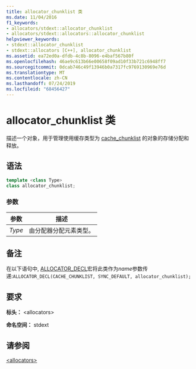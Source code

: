 ```yaml
---
title: allocator_chunklist 类
ms.date: 11/04/2016
f1_keywords:
- allocators/stdext::allocator_chunklist
- allocators/stdext::allocators::allocator_chunklist
helpviewer_keywords:
- stdext::allocator_chunklist
- stdext::allocators [C++], allocator_chunklist
ms.assetid: ea72ed0a-dfdb-4c8b-8096-e4baf567b80f
ms.openlocfilehash: 46ae9c613b66e00658f09ad10f33b721c6948ff7
ms.sourcegitcommit: 0dcab746c49f13946b0a7317fc9769130969e76d
ms.translationtype: MT
ms.contentlocale: zh-CN
ms.lasthandoff: 07/24/2019
ms.locfileid: "68456427"
---
```

# <a name="allocatorchunklist-class"></a>allocator_chunklist 类

描述一个对象，用于管理使用缓存类型为 [cache_chunklist](../standard-library/cache-chunklist-class.md) 的对象的存储分配和释放。

## <a name="syntax"></a>语法

```cpp
template <class Type>
class allocator_chunklist;
```

### <a name="parameters"></a>参数

|参数|描述|
|---------------|-----------------|
|*Type*|由分配器分配元素类型。|

## <a name="remarks"></a>备注

在以下语句中, [ALLOCATOR_DECL](../standard-library/allocators-functions.md#allocator_decl)宏将此类作为*name*参数传递:`ALLOCATOR_DECL(CACHE_CHUNKLIST, SYNC_DEFAULT, allocator_chunklist);`

## <a name="requirements"></a>要求

**标头：** \<allocators>

**命名空间：** stdext

## <a name="see-also"></a>请参阅

[\<allocators>](../standard-library/allocators-header.md)
